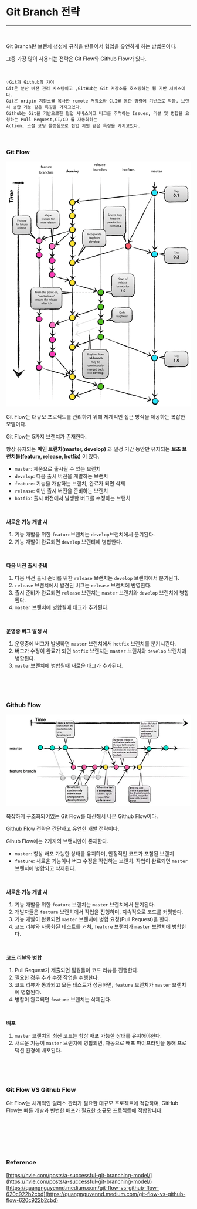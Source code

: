 # Git Branch 전략

---
<br>

Git Branch란 브랜치 생성에 규칙을 만들어서 협업을 유연하게 하는 방법론이다.

그중 가장 많이 사용되는 전략은 Git Flow와 Github Flow가 있다.

<br>

```
💡Git과 Github의 차이
Git은 분산 버전 관리 시스템이고 ,GitHub는 Git 저장소를 호스팅하는 웹 기반 서비스이다.
Git은 origin 저장소를 복사한 remote 저장소와 CLI를 통한 명령어 기반으로 작동, 브랜치 병합 기능 같은 특징을 가지고있다.
Github는 Git을 기반으로한 협업 서비스이고 버그를 추적하는 Issues, 리뷰 및 병합을 요청하는 Pull Request,CI/CD 를 자동화하는
Action, 소셜 코딩 플랫폼으로 협업 지원 같은 특징을 가지고있다.
```


<br>

### Git Flow

![Untitled](/Git/img/git_flow.png)

Git Flow는 대규모 프로젝트를 관리하기 위해 체계적인 접근 방식을 제공하는 복잡한 모델이다.
<br>

Git Flow는 5가지 브랜치가 존재한다.

항상 유지되는 **메인 브랜치(master, develop)** 과 일정 기간 동안만 유지되는 **보조 브랜치들(feature, release, hotfix)** 이 있다.

- `master`: 제품으로 출시될 수 있는 브랜치
- `develop`: 다음 출시 버전을 개발하는 브랜치
- `feature`: 기능을 개발하는 브랜치, 완료가 되면 삭제
- `release`: 이번 출시 버전을 준비하는 브랜치
- `hotfix`: 출시 버전에서 발생한 버그를 수정하는 브랜치

<br>

**새로운 기능 개발 시**

1. 기능 개발을 위한 `feature`브랜치는 `develop`브랜치에서 분기된다.
2. 기능 개발이 완료되면 `develop` 브랜티에 병합한다.

<br>

**다음 버전 출시 준비**

1. 다음 버전 출시 준비를 위한 `release` 브랜치는 `develop` 브랜치에서 분기된다.
2. `release` 브랜치에서 발견된 버그는 `release` 브랜치에 반영한다.
3. 출시 준비가 완료되면 `release` 브랜치는 `master` 브랜치와 `develop` 브랜치에 병합된다.
4. `master` 브랜치에 병합될때 태그가 추가된다.

<br>

**운영중 버그 발생 시**

1. 운영중에 버그가 발생하면 `master` 브랜치에서 `hotfix` 브랜치를 분기시킨다.
2. 버그가 수정이 완료가 되면 `hotfix` 브랜치는 `master` 브랜치와 `develop` 브랜치에 병합된다.
3. `master`브랜치에 병합될때 새로운 태그가 추가된다.


<br><br><br>

### Github Flow

![Untitled](/Git/img/github_flow.png)

복잡하게 구조화되어있는 Git Flow를 대신해서 나온 Github Flow이다.


Github Flow 전략은 간단하고 유연한 개발 전략이다. 

Gihub Flow에는 2가지의 브랜치만이 존재한다.

- `master`: 항상 배포 가능한 상태를 유지하며, 안정적인 코드가 포함된 브랜치
- `feature`: 새로운 기능이나 버그 수정을 작업하는 브랜치. 작업이 완료되면 `master` 브랜치에 병합되고 삭제된다.

<br>

**새로운 기능 개발 시**

1. 기능 개발을 위한 `feature` 브랜치는 `master` 브랜치에서 분기된다.
2. 개발자들은 `feature` 브랜치에서 작업을 진행하며, 지속적으로 코드를 커밋한다.
3. 기능 개발이 완료되면 `master` 브랜치에 병합 요청(Pull Request)을 한다.
4. 코드 리뷰와 자동화된 테스트를 거쳐, `feature` 브랜치가 `master` 브랜치에 병합한다.

<br>

**코드 리뷰와 병합**

1. Pull Request가 제출되면 팀원들이 코드 리뷰를 진행한다.
2. 필요한 경우 추가 수정 작업을 수행한다.
3. 코드 리뷰가 통과되고 모든 테스트가 성공하면, `feature` 브랜치가 `master` 브랜치에 병합된다.
4. 병합이 완료되면 `feature` 브랜치는 삭제된다.

<br>

**배포**

1. `master` 브랜치의 최신 코드는 항상 배포 가능한 상태를 유지해야한다.
2. 새로운 기능이 `master` 브랜치에 병합되면, 자동으로 배포 파이프라인을 통해 프로덕션 환경에 배포된다.


<br><br><br>


### Git Flow VS Github Flow

Git Flow는 체계적인 릴리스 관리가 필요한 대규모 프로젝트에 적합하며, GitHub Flow는 빠른 개발과 빈번한 배포가 필요한 소규모 프로젝트에 적합합니다.

<br><br><br><br><br>

### Reference

[https://nvie.com/posts/a-successful-git-branching-model/](https://nvie.com/posts/a-successful-git-branching-model/)
[https://quangnguyennd.medium.com/git-flow-vs-github-flow-620c922b2cbd](https://quangnguyennd.medium.com/git-flow-vs-github-flow-620c922b2cbd)
